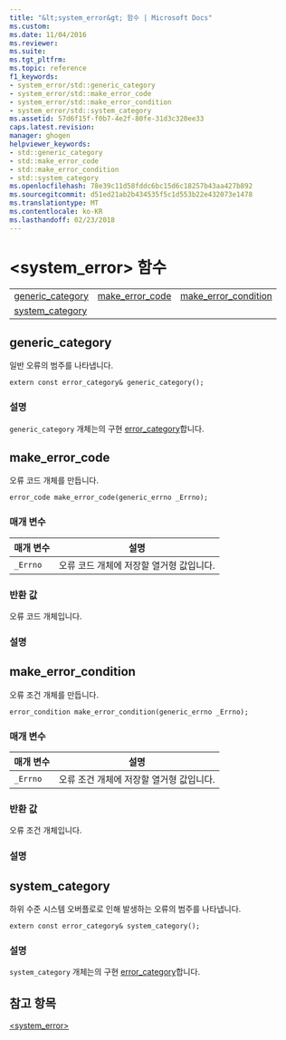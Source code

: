 ```yaml
---
title: "&lt;system_error&gt; 함수 | Microsoft Docs"
ms.custom: 
ms.date: 11/04/2016
ms.reviewer: 
ms.suite: 
ms.tgt_pltfrm: 
ms.topic: reference
f1_keywords:
- system_error/std::generic_category
- system_error/std::make_error_code
- system_error/std::make_error_condition
- system_error/std::system_category
ms.assetid: 57d6f15f-f0b7-4e2f-80fe-31d3c320ee33
caps.latest.revision: 
manager: ghogen
helpviewer_keywords:
- std::generic_category
- std::make_error_code
- std::make_error_condition
- std::system_category
ms.openlocfilehash: 78e39c11d58fddc6bc15d6c18257b43aa427b892
ms.sourcegitcommit: d51ed21ab2b434535f5c1d553b22e432073e1478
ms.translationtype: MT
ms.contentlocale: ko-KR
ms.lasthandoff: 02/23/2018
---
```

# <a name="ltsystemerrorgt-functions"></a>&lt;system_error&gt; 함수
||||  
|-|-|-|  
|[generic_category](#generic_category)|[make_error_code](#make_error_code)|[make_error_condition](#make_error_condition)|  
|[system_category](#system_category)|  
  
##  <a name="generic_category"></a>  generic_category  
 일반 오류의 범주를 나타냅니다.  
  
```
extern const error_category& generic_category();
```  
  
### <a name="remarks"></a>설명  
 `generic_category` 개체는의 구현 [error_category](../standard-library/error-category-class.md)합니다.  
  
##  <a name="make_error_code"></a>  make_error_code  
 오류 코드 개체를 만듭니다.  
  
```
error_code make_error_code(generic_errno _Errno);
```  
  
### <a name="parameters"></a>매개 변수  
  
|매개 변수|설명|  
|---------------|-----------------|  
|`_Errno`|오류 코드 개체에 저장할 열거형 값입니다.|  
  
### <a name="return-value"></a>반환 값  
 오류 코드 개체입니다.  
  
### <a name="remarks"></a>설명  
  
##  <a name="make_error_condition"></a>  make_error_condition  
 오류 조건 개체를 만듭니다.  
  
```
error_condition make_error_condition(generic_errno _Errno);
```  
  
### <a name="parameters"></a>매개 변수  
  
|매개 변수|설명|  
|---------------|-----------------|  
|`_Errno`|오류 조건 개체에 저장할 열거형 값입니다.|  
  
### <a name="return-value"></a>반환 값  
 오류 조건 개체입니다.  
  
### <a name="remarks"></a>설명  
  
##  <a name="system_category"></a>  system_category  
 하위 수준 시스템 오버플로로 인해 발생하는 오류의 범주를 나타냅니다.  
  
```
extern const error_category& system_category();
```  
  
### <a name="remarks"></a>설명  
 `system_category` 개체는의 구현 [error_category](../standard-library/error-category-class.md)합니다.  
  
## <a name="see-also"></a>참고 항목  
 [<system_error>](../standard-library/system-error.md)



